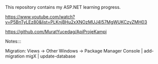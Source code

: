 This repository contains my ASP.NET learning progress.

https://www.youtube.com/watch?v=P5BnTyLEz80&list=PLKnjBHu2xXNOzMUJ4I57MgWUKCzyZMH03

https://github.com/MuratYucedag/ApiProjeKampi



Notes:::

Migration:
Views -> Other Windows -> Package Manager Console | add-migration migX | update-database
